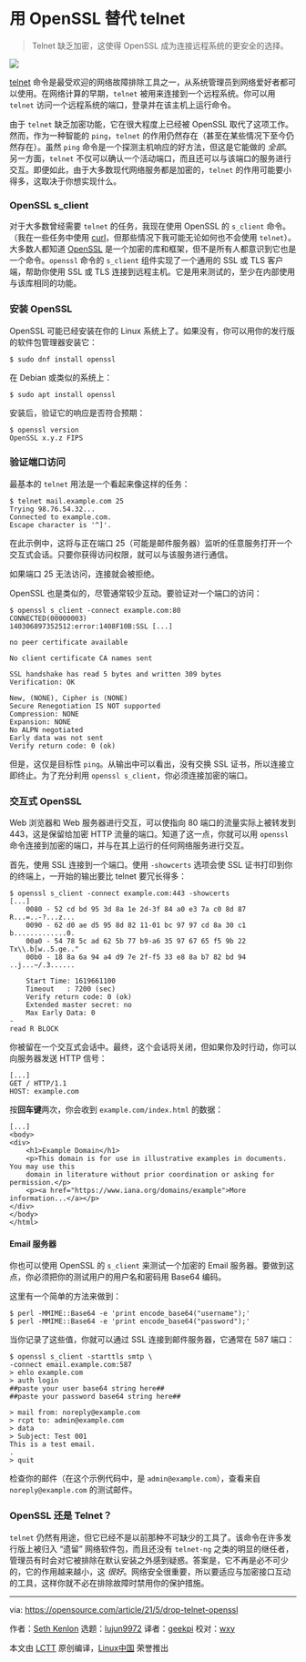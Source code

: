 [#]: subject: (Drop telnet for OpenSSL)
[#]: via: (https://opensource.com/article/21/5/drop-telnet-openssl)
[#]: author: (Seth Kenlon https://opensource.com/users/seth)
[#]: collector: (lujun9972)
[#]: translator: (geekpi)
[#]: reviewer: (wxy)
[#]: publisher: (wxy)
[#]: url: (https://linux.cn/article-13381-1.html)

用 OpenSSL 替代 telnet
======

> Telnet 缺乏加密，这使得 OpenSSL 成为连接远程系统的更安全的选择。

![](https://img.linux.net.cn/data/attachment/album/202105/11/115934cggzmq8rm8suaqlq.png)

[telnet][2] 命令是最受欢迎的网络故障排除工具之一，从系统管理员到网络爱好者都可以使用。在网络计算的早期，`telnet` 被用来连接到一个远程系统。你可以用 `telnet` 访问一个远程系统的端口，登录并在该主机上运行命令。

由于 `telnet` 缺乏加密功能，它在很大程度上已经被 OpenSSL 取代了这项工作。然而，作为一种智能的 `ping`，`telnet` 的作用仍然存在（甚至在某些情况下至今仍然存在）。虽然 `ping` 命令是一个探测主机响应的好方法，但这是它能做的 _全部_。另一方面，`telnet` 不仅可以确认一个活动端口，而且还可以与该端口的服务进行交互。即便如此，由于大多数现代网络服务都是加密的，`telnet` 的作用可能要小得多，这取决于你想实现什么。

### OpenSSL s_client

对于大多数曾经需要 `telnet` 的任务，我现在使用 OpenSSL 的 `s_client` 命令。（我在一些任务中使用 [curl][3]，但那些情况下我可能无论如何也不会使用 `telnet`）。大多数人都知道 [OpenSSL][4] 是一个加密的库和框架，但不是所有人都意识到它也是一个命令。`openssl` 命令的 `s_client` 组件实现了一个通用的 SSL 或 TLS 客户端，帮助你使用 SSL 或 TLS 连接到远程主机。它是用来测试的，至少在内部使用与该库相同的功能。

### 安装 OpenSSL

OpenSSL 可能已经安装在你的 Linux 系统上了。如果没有，你可以用你的发行版的软件包管理器安装它：

```
$ sudo dnf install openssl
```

在 Debian 或类似的系统上：

```
$ sudo apt install openssl
```

安装后，验证它的响应是否符合预期：

```
$ openssl version
OpenSSL x.y.z FIPS
```

### 验证端口访问

最基本的 `telnet` 用法是一个看起来像这样的任务：

```
$ telnet mail.example.com 25
Trying 98.76.54.32...
Connected to example.com.
Escape character is '^]'.
```

在此示例中，这将与正在端口 25（可能是邮件服务器）监听的任意服务打开一个交互式会话。只要你获得访问权限，就可以与该服务进行通信。

如果端口 25 无法访问，连接就会被拒绝。

OpenSSL 也是类似的，尽管通常较少互动。要验证对一个端口的访问：

```
$ openssl s_client -connect example.com:80
CONNECTED(00000003)
140306897352512:error:1408F10B:SSL [...]

no peer certificate available

No client certificate CA names sent

SSL handshake has read 5 bytes and written 309 bytes
Verification: OK

New, (NONE), Cipher is (NONE)
Secure Renegotiation IS NOT supported
Compression: NONE
Expansion: NONE
No ALPN negotiated
Early data was not sent
Verify return code: 0 (ok)
```

但是，这仅是目标性 `ping`。从输出中可以看出，没有交换 SSL 证书，所以连接立即终止。为了充分利用 `openssl s_client`，你必须连接加密的端口。

### 交互式 OpenSSL

Web 浏览器和 Web 服务器进行交互，可以使指向 80 端口的流量实际上被转发到 443，这是保留给加密 HTTP 流量的端口。知道了这一点，你就可以用 `openssl` 命令连接到加密的端口，并与在其上运行的任何网络服务进行交互。

首先，使用 SSL 连接到一个端口。使用 `-showcerts` 选项会使 SSL 证书打印到你的终端上，一开始的输出要比 telnet 要冗长得多：

```
$ openssl s_client -connect example.com:443 -showcerts
[...]
    0080 - 52 cd bd 95 3d 8a 1e 2d-3f 84 a0 e3 7a c0 8d 87   R...=..-?...z...
    0090 - 62 d0 ae d5 95 8d 82 11-01 bc 97 97 cd 8a 30 c1   b.............0.
    00a0 - 54 78 5c ad 62 5b 77 b9-a6 35 97 67 65 f5 9b 22   Tx\\.b[w..5.ge.."
    00b0 - 18 8a 6a 94 a4 d9 7e 2f-f5 33 e8 8a b7 82 bd 94   ..j...~/.3......

    Start Time: 1619661100
    Timeout   : 7200 (sec)
    Verify return code: 0 (ok)
    Extended master secret: no
    Max Early Data: 0
-
read R BLOCK
```

你被留在一个交互式会话中。最终，这个会话将关闭，但如果你及时行动，你可以向服务器发送 HTTP 信号：

```
[...]
GET / HTTP/1.1
HOST: example.com
```

按**回车键**两次，你会收到 `example.com/index.html` 的数据：

```
[...]
<body>
<div>
    <h1>Example Domain</h1>
    <p>This domain is for use in illustrative examples in documents. You may use this
    domain in literature without prior coordination or asking for permission.</p>
    <p><a href="https://www.iana.org/domains/example">More information...</a></p>
</div>
</body>
</html>
```

#### Email 服务器

你也可以使用 OpenSSL 的 `s_client` 来测试一个加密的 Email 服务器。要做到这点，你必须把你的测试用户的用户名和密码用 Base64 编码。

这里有一个简单的方法来做到：

```
$ perl -MMIME::Base64 -e 'print encode_base64("username");'
$ perl -MMIME::Base64 -e 'print encode_base64("password");'
```

当你记录了这些值，你就可以通过 SSL 连接到邮件服务器，它通常在 587 端口：

```
$ openssl s_client -starttls smtp \
-connect email.example.com:587
> ehlo example.com
> auth login
##paste your user base64 string here##
##paste your password base64 string here##

> mail from: noreply@example.com
> rcpt to: admin@example.com
> data
> Subject: Test 001
This is a test email.
.
> quit
```

检查你的邮件（在这个示例代码中，是 `admin@example.com`），查看来自 `noreply@example.com` 的测试邮件。

### OpenSSL 还是 Telnet？

`telnet` 仍然有用途，但它已经不是以前那种不可缺少的工具了。该命令在许多发行版上被归入 “遗留” 网络软件包，而且还没有 `telnet-ng` 之类的明显的继任者，管理员有时会对它被排除在默认安装之外感到疑惑。答案是，它不再是必不可少的，它的作用越来越小，这 _很好_。网络安全很重要，所以要适应与加密接口互动的工具，这样你就不必在排除故障时禁用你的保护措施。

--------------------------------------------------------------------------------

via: https://opensource.com/article/21/5/drop-telnet-openssl

作者：[Seth Kenlon][a]
选题：[lujun9972][b]
译者：[geekpi](https://github.com/geekpi)
校对：[wxy](https://github.com/wxy)

本文由 [LCTT](https://github.com/LCTT/TranslateProject) 原创编译，[Linux中国](https://linux.cn/) 荣誉推出

[a]: https://opensource.com/users/seth
[b]: https://github.com/lujun9972
[1]: https://opensource.com/sites/default/files/styles/image-full-size/public/lead-images/security-lock-password.jpg?itok=KJMdkKum (Lock)
[2]: https://www.redhat.com/sysadmin/telnet-netcat-troubleshooting
[3]: https://opensource.com/downloads/curl-command-cheat-sheet
[4]: https://www.openssl.org/
[5]: https://www.iana.org/domains/example"\>More
[6]: mailto:noreply@example.com
[7]: mailto:admin@example.com
